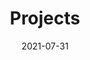 ---
title: "Projects"
date: 2021-07-31
draft: false
summary: "Made for work, uni, or just for fun"
---